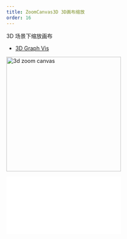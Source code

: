 ```yaml
---
title: ZoomCanvas3D 3D画布缩放
order: 16
---
```


3D 场景下缩放画布

- [3D Graph Vis](/examples/feature/features/#webgl3d)

<img alt="3d zoom canvas" src="https://mdn.alipayobjects.com/huamei_qa8qxu/afts/img/A*hWoCRY_2i50AAAAAAAAAAAAADmJ7AQ/original" height='300'/>

<embed src="../../common/BaseZoomCanvasOptions.zh.md"></embed>
